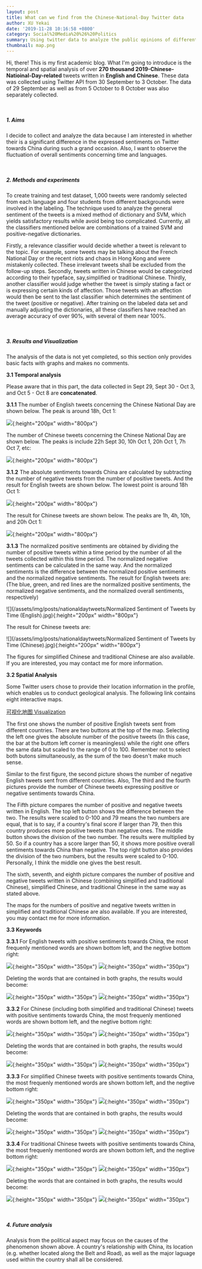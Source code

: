```yaml
---
layout: post
title: What can we find from the Chinese-National-Day Twitter data
author: XU Yekai
date: '2019-11-28 10:16:58 +0800'
category: Social%20Media%20%26%20Politics
summary: Using twitter data to analyze the public opinions of different countries towards China during the 2019 Chinese National Day.
thumbnail: map.png
---
```


Hi, there! This is my first academic blog. What I'm going to introduce is the temporal and spatial analysis of over **270 thousand 2019-Chinese-Natioinal-Day-related** tweets written in **English and Chinese**. These data was collected using Twitter API from 30 September to 3 October. The data of 29 September as well as from 5 October to 8 October was also separately collected.

<br>

##### 1. Aims
I decide to collect and analyze the data because I am interested in whether their is a significant difference in the expressed sentiments on Twitter towards China during such a grand occasion. Also, I want to observe the fluctuation of overall sentiments concerning time and languages.

<br>

##### 2. Methods and experiments
To create training and test dataset, 1,000 tweets were randomly selected from each language and four students from different backgrounds were involved in the labeling. The technique used to analyze the general sentiment of the tweets is a mixed method of dictionary and SVM, which yields satisfactory results while avoid being too complicated. Currently, all the classifiers mentioned below are combinations of a trained SVM and positive-negative dictionaries.

Firstly, a relevance classifier would decide whether a tweet is relevant to the topic. For example, some tweets may be talking about the French National Day or the recent riots and chaos in Hong Kong and were mistakenly collected. These irrelevant tweets shall be excluded from the follow-up steps. Secondly, tweets written in Chinese would be categorized according to their typeface, say,simplified or traditional Chinese. Thirdly, another classifier would judge whether the tweet is simply stating a fact or is expressing certain kinds of affection. Those tweets with an affection would then be sent to the last classifier which determines the sentiment of the tweet (positive or negative). After training on the labeled data set and manually adjusting the dictionaries, all these classifiers have reached an average accuracy of over 90%, with several of them near 100%.

<br>

##### 3. Results and Visualization
The analysis of the data is not yet completed, so this section only provides basic facts with graphs and makes no comments.

**3.1 Temporal analysis**

Please aware that in this part, the data collected in Sept 29, Sept 30 - Oct 3, and Oct 5 - Oct 8 are **concatenated**.

**3.1.1** The number of English tweets concerning the Chinese National Day are shown below. The peak is around 18h, Oct 1:

![](/assets/img/posts/nationaldaytweets/Number_of_Tweets_by_Time_(English).jpg){:height="200px" width="800px"}

The number of Chinese tweets concerning the Chinese National Day are shown below. The peaks is include 22h Sept 30, 10h Oct 1, 20h Oct 1, 7h Oct 7, etc:

![](/assets/img/posts/nationaldaytweets/Number_of_Tweets_by_Time_(Chinese).jpg){:height="200px" width="800px"}

**3.1.2** The absolute sentiments towards China are calculated by subtracting the number of negative tweets from the number of positive tweets. And the result for English tweets are shown below. The lowest point is around 18h Oct 1:

![](/assets/img/posts/nationaldaytweets/Sentiment_of_Tweets_by_Time_(English).jpg){:height="200px" width="800px"}

The result for Chinese tweets are shown below. The peaks are 1h, 4h, 10h, and 20h Oct 1:

![](/assets/img/posts/nationaldaytweets/Sentiment_of_Tweets_by_Time_(Chinese).jpg){:height="200px" width="800px"}

**3.1.3** The normalized positive sentiments are obtained by dividing the number of positive tweets within a time period by the number of all the tweets collected within this time period. The normalized negative sentiments can be calculated in the same way. And the normalized sentiments is the difference between the normalized positive sentiments and the normalized negative sentiments. The result for English tweets are: (The blue, green, and red lines are the normalized positive sentiments, the normalized negative sentiments, and the normalized overall sentiments, respectively)

![](/assets/img/posts/nationaldaytweets/Normalized Sentiment of Tweets by Time (English).jpg){:height="200px" width="800px"}

The result for Chinese tweets are:

![](/assets/img/posts/nationaldaytweets/Normalized Sentiment of Tweets by Time (Chinese).jpg){:height="200px" width="800px"}

The figures for simplified Chinese and traditional Chinese are also available. If you are interested, you may contact me for more information.

**3.2 Spatial Analysis**

Some Twitter users chose to provide their location information in the profile, which enables us to conduct geological analysis. The following link contains eight interactive maps. 

<a href="https://jaimelavie.github.io/National_Day_Public_Opinion_Mining/"> 可视化地图 Visualization </a>

The first one shows the number of positive English tweets sent from different countries. There are two buttons at the top of the map. Selecting the left one gives the absolute number of the positive tweets (In this case, the bar at the buttom left corner is meaningless) while the right one offers the same data but scaled to the range of 0 to 100. Remember not to select both butons simultaneously, as the sum of the two doesn't make much sense. 

Similar to the first figure, the second picture shows the number of negative English tweets sent from different countries. Also, The third and the fourth pictures provide the number of Chinese tweets expressing positive or negative sentiments towards China.

The Fifth picture compares the number of positive and negative tweets written in English. The top left button shows the difference between the two. The results were scaled to 0-100 and 79 means the two numbers are equal, that is to say, if a country's final score if larger than 79, then this country produces more positive tweets than negative ones. The middle button shows the division of the two number. The results were multiplied by 50. So if a country has a score larger than 50, it shows more positive overall sentiments towards China than negative. The top right button also provides the division of the two numbers, but the results were scaled to 0-100. Personally, I think the middle one gives the best result.

The sixth, seventh, and eighth picture compares the number of positive and negative tweets written in Chinese (combining simplified and traditional Chinese), simplified Chinese, and traditional Chinese in the same way as stated above.

The maps for the numbers of positive and negative tweets written in simplified and traditional Chinese are also available. If you are interested, you may contact me for more information.

**3.3 Keywords**

**3.3.1** For English tweets with positive sentiments towards China, the most frequenly mentioned words are shown bottom left, and the negtive bottom right:

![](/assets/img/posts/nationaldaytweets/tweets_pos_en.png){:height="350px" width="350px"} ![](/assets/img/posts/nationaldaytweets/tweets_neg_en.png){:height="350px" width="350px"}

Deleting the words that are contained in both graphs, the results would become:

![](/assets/img/posts/nationaldaytweets/tweets_pos_delcom_en.png){:height="350px" width="350px"} ![](/assets/img/posts/nationaldaytweets/tweets_neg_delcom_en.png){:height="350px" width="350px"}


**3.3.2** For Chinese (including both simplified and traditional Chinese) tweets with positive sentiments towards China, the most frequenly mentioned words are shown bottom left, and the negtive bottom right:

![](/assets/img/posts/nationaldaytweets/tweets_pos_zh.png){:height="350px" width="350px"} ![](/assets/img/posts/nationaldaytweets/tweets_neg_zh.png){:height="350px" width="350px"}

Deleting the words that are contained in both graphs, the results would become:

![](/assets/img/posts/nationaldaytweets/tweets_pos_delcom_zh.png){:height="350px" width="350px"} ![](/assets/img/posts/nationaldaytweets/tweets_neg_delcom_zh.png){:height="350px" width="350px"}


**3.3.3** For simplified Chinese tweets with positive sentiments towards China, the most frequenly mentioned words are shown bottom left, and the negtive bottom right:

![](/assets/img/posts/nationaldaytweets/tweets_pos_zhs.png){:height="350px" width="350px"} ![](/assets/img/posts/nationaldaytweets/tweets_neg_zhs.png){:height="350px" width="350px"}

Deleting the words that are contained in both graphs, the results would become:

![](/assets/img/posts/nationaldaytweets/tweets_pos_delcom_zhs.png){:height="350px" width="350px"} ![](/assets/img/posts/nationaldaytweets/tweets_neg_delcom_zhs.png){:height="350px" width="350px"}


**3.3.4** For traditional Chinese tweets with positive sentiments towards China, the most frequenly mentioned words are shown bottom left, and the negtive bottom right:

![](/assets/img/posts/nationaldaytweets/tweets_pos_zht.png){:height="350px" width="350px"} ![](/assets/img/posts/nationaldaytweets/tweets_neg_zht.png){:height="350px" width="350px"}

Deleting the words that are contained in both graphs, the results would become:

![](/assets/img/posts/nationaldaytweets/tweets_pos_delcom_zht.png){:height="350px" width="350px"} ![](/assets/img/posts/nationaldaytweets/tweets_neg_delcom_zht.png){:height="350px" width="350px"}

<br>

##### 4. Future analysis
Analysis from the political aspect may focus on the causes of the phenomenon shown above. A country's relationship with China, its location (e.g. whether located along the Belt and Road), as well as the major laguage used within the country shall all be considered.